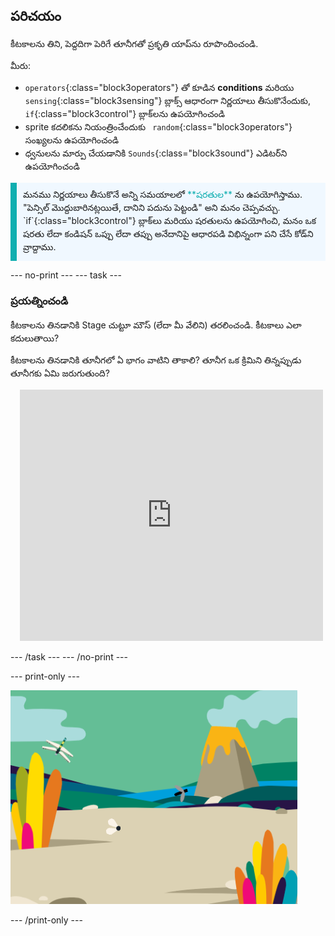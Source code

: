 ## పరిచయం

కీటకాలను తిని, పెద్దదిగా పెరిగే తూనీగతో ప్రకృతి యాప్‌ను రూపొందించండి.

మీరు:
+ `operators`{:class="block3operators"} తో కూడిన **conditions** మరియు `sensing`{:class="block3sensing"} బ్లాక్స్ ఆధారంగా నిర్ణయాలు తీసుకొనేందుకు, `if`{:class="block3control"} బ్లాక్‌లను ఉపయోగించండి
+ sprite కదలికను నియంత్రించేందుకు ` random`{:class="block3operators"} సంఖ్యలను ఉపయోగించండి
+ ధ్వనులను మార్పు చేయడానికి `Sounds`{:class="block3sound"} ఎడిటర్‌ని ఉపయోగించండి

<p style="border-left: solid; border-width:10px; border-color: #0faeb0; background-color: aliceblue; padding: 10px;">
మనము నిర్ణయాలు తీసుకొనే అన్ని సమయాలలో <span style="color: #0faeb0">**షరతుల**</span> ను ఉపయోగిస్తాము. "పెన్సిల్ మొద్దుబారినట్లయితే, దానిని పదును పెట్టండి" అని మనం చెప్పవచ్చు. `if`{:class="block3control"} బ్లాక్‌లు మరియు షరతులను ఉపయోగించి, మనం ఒక షరతు లేదా కండిషన్ ఒప్పు లేదా తప్పు అనేదానిపై ఆధారపడి విభిన్నంగా పని చేసే కోడ్‌ని వ్రాద్దాము.</p>

--- no-print --- --- task ---

### ప్రయత్నించండి
<div style="display: flex; flex-wrap: wrap">
<div style="flex-basis: 175px; flex-grow: 1">  
కీటకాలను తినడానికి Stage చుట్టూ మౌస్ (లేదా మీ వేలిని) తరలించండి. కీటకాలు ఎలా కదులుతాయి?

కీటకాలను తినడానికి తూనీగలో ఏ భాగం వాటిని తాకాలి? తూనీగ ఒక క్రిమిని తిన్నప్పుడు తూనీగకు ఏమి జరుగుతుంది?
</div>
<div class="scratch-preview" style="margin-left: 15px;">
  <iframe allowtransparency="true" width="485" height="402" src="https://scratch.mit.edu/projects/embed/521688740/?autostart=false" frameborder="0"></iframe>
</div>
</div>

--- /task --- --- /no-print ---

--- print-only ---

![పూర్తయిన ప్రాజెక్ట్](images/showcase_static.png)

--- /print-only ---
